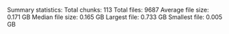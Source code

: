 Summary statistics:
Total chunks: 113
Total files: 9687
Average file size: 0.171 GB
Median file size: 0.165 GB
Largest file: 0.733 GB
Smallest file: 0.005 GB
